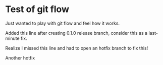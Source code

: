 # Test of git flow #
Just wanted to play with git flow and feel how it works.

Added this line after creating 0.1.0 release branch, consider this as a last-minute fix.

Realize I missed this line and had to open an hotfix branch to fix this!

Another hotfix
